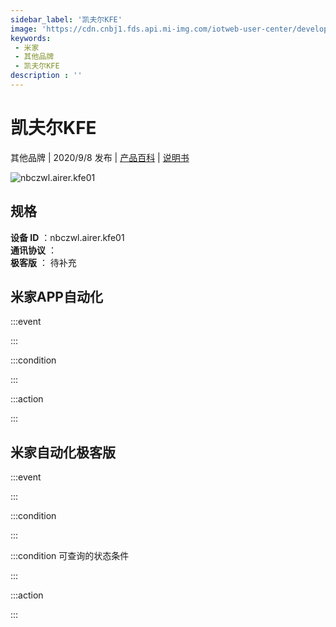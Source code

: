 ```yaml
---
sidebar_label: '凯夫尔KFE'
image: 'https://cdn.cnbj1.fds.api.mi-img.com/iotweb-user-center/developer_1679048482630lox8ydFy.png?GalaxyAccessKeyId=AKVGLQWBOVIRQ3XLEW&Expires=9223372036854775807&Signature=f4vquruQ7fSx/XgsaP/VoahC+XA='
keywords: 
 - 米家
 - 其他品牌
 - 凯夫尔KFE
description : ''
---
```

# 凯夫尔KFE

其他品牌 | 2020/9/8 发布 | [产品百科](https://home.mi.com/webapp/content/baike/product/index.html?model=nbczwl.airer.kfe01/) | [说明书](https://home.mi.com/views/introduction.html?model=nbczwl.airer.kfe01&region=cn)

![nbczwl.airer.kfe01](https://cdn.cnbj1.fds.api.mi-img.com/iotweb-user-center/developer_1679048482630lox8ydFy.png?GalaxyAccessKeyId=AKVGLQWBOVIRQ3XLEW&Expires=9223372036854775807&Signature=f4vquruQ7fSx/XgsaP/VoahC+XA=)

## 规格  
> 
**设备 ID** ：nbczwl.airer.kfe01  
**通讯协议** ：  
**极客版**  ： 待补充 


## 米家APP自动化  

:::event  

:::

:::condition  

:::

:::action   

:::

## 米家自动化极客版  

:::event  

:::

:::condition  

:::

:::condition 可查询的状态条件  

:::

:::action  

:::

        
